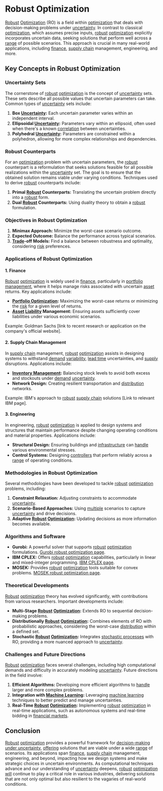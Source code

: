 # Robust Optimization

[Robust](../r/robust.md) [Optimization](../o/optimization.md) (RO) is a field within [optimization](../o/optimization.md) that deals with decision-making problems under [uncertainty](../u/uncertainty_in_trading.md). In contrast to classical [optimization](../o/optimization.md), which assumes precise inputs, [robust](../r/robust.md) [optimization](../o/optimization.md) explicitly incorporates uncertain data, seeking solutions that perform well across a [range](../r/range.md) of possible scenarios. This approach is crucial in many real-world applications, including [finance](../f/finance.md), [supply chain](../s/supply_chain.md) management, engineering, and more.

## Key Concepts in Robust Optimization

### Uncertainty Sets

The cornerstone of [robust](../r/robust.md) [optimization](../o/optimization.md) is the concept of [uncertainty](../u/uncertainty_in_trading.md) sets. These sets describe all possible values that uncertain parameters can take. Common types of [uncertainty](../u/uncertainty_in_trading.md) sets include:

1. **Box [Uncertainty](../u/uncertainty_in_trading.md):** Each uncertain parameter varies within an independent interval.
2. **Ellipsoidal [Uncertainty](../u/uncertainty_in_trading.md):** Parameters vary within an ellipsoid, often used when there's a known [correlation](../c/correlation.md) between uncertainties.
3. **Polyhedral [Uncertainty](../u/uncertainty_in_trading.md):** Parameters are constrained within a polyhedron, allowing for more complex relationships and dependencies.

### Robust Counterparts

For an [optimization](../o/optimization.md) problem with uncertain parameters, the [robust](../r/robust.md) counterpart is a reformulation that seeks solutions feasible for all possible realizations within the [uncertainty](../u/uncertainty_in_trading.md) set. The goal is to ensure that the obtained solution remains viable under varying conditions. Techniques used to derive [robust](../r/robust.md) counterparts include:

1. **Primal [Robust](../r/robust.md) Counterparts:** Translating the uncertain problem directly into a [robust](../r/robust.md) form.
2. **Dual [Robust](../r/robust.md) Counterparts:** Using duality theory to obtain a [robust](../r/robust.md) formulation.

### Objectives in Robust Optimization

1. **Minimax Approach:** Minimize the worst-case scenario outcome.
2. **Expected Outcome:** Balance the performance across typical scenarios.
3. **[Trade](../t/trade.md)-off Models:** Find a balance between robustness and optimality, considering [risk](../r/risk.md) preferences.

### Applications of Robust Optimization

#### 1. Finance

[Robust](../r/robust.md) [optimization](../o/optimization.md) is widely used in [finance](../f/finance.md), particularly in [portfolio management](../p/portfolio_management.md), where it helps manage risks associated with uncertain [asset](../a/asset.md) returns. Key applications include:

- **[Portfolio Optimization](../p/portfolio_optimization.md):** Maximizing the worst-case returns or minimizing the [risk](../r/risk.md) for a given level of returns.
- **[Asset](../a/asset.md) [Liability](../l/liability.md) Management:** Ensuring assets sufficiently cover liabilities under various economic scenarios.

Example: Goldman Sachs [link to recent research or application on the company's official website].

#### 2. Supply Chain Management

In [supply chain](../s/supply_chain.md) management, [robust](../r/robust.md) [optimization](../o/optimization.md) assists in designing systems to withstand [demand](../d/demand.md) [variability](../v/variability.md), [lead time](../l/lead_time.md) uncertainties, and [supply](../s/supply.md) disruptions. Applications include:

- **[Inventory Management](../i/inventory_management.md):** Balancing stock levels to avoid both excess and stockouts under [demand](../d/demand.md) [uncertainty](../u/uncertainty_in_trading.md).
- **Network Design:** Creating resilient transportation and [distribution](../d/distribution.md) networks.

Example: IBM's approach to [robust](../r/robust.md) [supply chain](../s/supply_chain.md) solutions [Link to relevant IBM page].

#### 3. Engineering

In engineering, [robust](../r/robust.md) [optimization](../o/optimization.md) is applied to design systems and structures that maintain performance despite changing operating conditions and material properties. Applications include:

- **Structural Design:** Ensuring buildings and [infrastructure](../i/infrastructure.md) can [handle](../h/handle.md) various environmental stresses.
- **Control Systems:** Designing [controllers](../c/controller.md) that perform reliably across a [range](../r/range.md) of operating conditions.

### Methodologies in Robust Optimization

Several methodologies have been developed to tackle [robust](../r/robust.md) [optimization](../o/optimization.md) problems, including:

1. **Constraint Relaxation:** Adjusting constraints to accommodate [uncertainty](../u/uncertainty_in_trading.md).
2. **Scenario-Based Approaches:** Using [multiple](../m/multiple.md) scenarios to capture [uncertainty](../u/uncertainty_in_trading.md) and drive decisions.
3. **Adaptive [Robust](../r/robust.md) [Optimization](../o/optimization.md):** Updating decisions as more information becomes available.

### Algorithms and Software

- **Gurobi:** A powerful solver that supports [robust](../r/robust.md) [optimization](../o/optimization.md) formulations. [Gurobi robust optimization page](https://www.gurobi.com/resource/robust-optimization/).
- **IBM CPLEX:** Offers [robust](../r/robust.md) [optimization](../o/optimization.md) capabilities, particularly in linear and mixed-integer programming. [IBM CPLEX page](https://www.ibm.com/analytics/cplex-optimizer).
- **MOSEK:** Provides [robust](../r/robust.md) [optimization](../o/optimization.md) tools suitable for convex problems. [MOSEK robust optimization page](https://www.mosek.com/products/optimizers/).

### Theoretical Developments

[Robust](../r/robust.md) [optimization](../o/optimization.md) theory has evolved significantly, with contributions from various researchers. Important developments include:

- **Multi-Stage [Robust](../r/robust.md) [Optimization](../o/optimization.md):** Extends RO to sequential decision-making problems.
- **Distributionally [Robust](../r/robust.md) [Optimization](../o/optimization.md):** Combines elements of RO with probabilistic approaches, considering the worst-case [distribution](../d/distribution.md) within a defined set.
- **Stochastic [Robust](../r/robust.md) [Optimization](../o/optimization.md):** Integrates [stochastic processes](../s/stochastic_processes.md) with RO, providing a more nuanced approach to [uncertainty](../u/uncertainty_in_trading.md).

### Challenges and Future Directions

[Robust](../r/robust.md) [optimization](../o/optimization.md) faces several challenges, including high computational demands and difficulty in accurately modeling [uncertainty](../u/uncertainty_in_trading.md). Future directions in the field involve:

1. **Efficient Algorithms:** Developing more efficient algorithms to [handle](../h/handle.md) larger and more complex problems.
2. **Integration with [Machine Learning](../m/machine_learning.md):** Leveraging [machine learning](../m/machine_learning.md) techniques to better predict and manage uncertainties.
3. **Real-Time [Robust](../r/robust.md) [Optimization](../o/optimization.md):** Implementing [robust](../r/robust.md) [optimization](../o/optimization.md) in real-time applications, such as autonomous systems and real-time bidding in [financial markets](../f/financial_market.md).

## Conclusion

[Robust](../r/robust.md) [optimization](../o/optimization.md) provides a powerful framework for [decision-making under uncertainty](../d/decision-making_under_uncertainty.md), [offering](../o/offering.md) solutions that are viable under a wide [range](../r/range.md) of scenarios. Its applications span [finance](../f/finance.md), [supply chain](../s/supply_chain.md) management, engineering, and beyond, impacting how we design systems and make strategic choices in uncertain environments. As computational techniques advance and our understanding of [uncertainty](../u/uncertainty_in_trading.md) deepens, [robust](../r/robust.md) [optimization](../o/optimization.md) [will](../w/will.md) continue to play a critical role in various industries, delivering solutions that are not only optimal but also resilient to the vagaries of real-world conditions.
